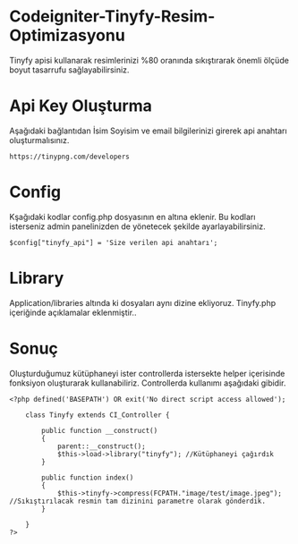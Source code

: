 # Codeigniter-Tinyfy-Resim-Optimizasyonu
Tinyfy apisi kullanarak resimlerinizi %80 oranında sıkıştırarak önemli ölçüde boyut tasarrufu sağlayabilirsiniz.

# Api Key Oluşturma
Aşağıdaki bağlantıdan İsim Soyisim ve email bilgilerinizi girerek api anahtarı oluşturmalısınız.

	https://tinypng.com/developers

# Config
Kşağıdaki kodlar config.php dosyasının en altına eklenir. Bu kodları isterseniz admin panelinizden de yönetecek şekilde ayarlayabilirsiniz.

	$config["tinyfy_api"] = 'Size verilen api anahtarı';

# Library
Application/libraries altında ki dosyaları aynı dizine ekliyoruz. Tinyfy.php içeriğinde açıklamalar eklenmiştir..

# Sonuç
Oluşturduğumuz kütüphaneyi ister controllerda istersekte helper içerisinde fonksiyon oluşturarak kullanabiliriz. Controllerda kullanımı aşağıdaki gibidir.

	<?php defined('BASEPATH') OR exit('No direct script access allowed');

		class Tinyfy extends CI_Controller {

			public function __construct()
			{
				parent::__construct();
				$this->load->library("tinyfy"); //Kütüphaneyi çağırdık
			}

			public function index()
			{
				$this->tinyfy->compress(FCPATH."image/test/image.jpeg"); //Sıkıştırılacak resmin tam dizinini parametre olarak gönderdik.
			}
			
		}
	?>
